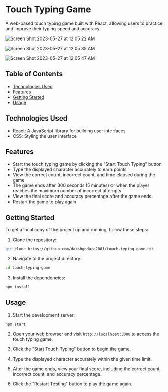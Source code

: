 # Touch Typing Game

A web-based touch typing game built with React, allowing users to practice and improve their typing speed and accuracy.

![Screen Shot 2023-05-27 at 12 05 22 AM](https://github.com/dakshgodara2001/Touch-Typing/assets/52131905/3b2a4b8a-711b-44f0-a4f8-e6a42b1a92a2)

![Screen Shot 2023-05-27 at 12 05 35 AM](https://github.com/dakshgodara2001/Touch-Typing/assets/52131905/2765db15-27e0-4fb9-bd48-54a2b6042a88)

![Screen Shot 2023-05-27 at 12 05 47 AM](https://github.com/dakshgodara2001/Touch-Typing/assets/52131905/516d06bf-fab1-4402-92ae-cd183fab7f9c)

## Table of Contents

- [Technologies Used](#technologies-used)
- [Features](#features)
- [Getting Started](#getting-started)
- [Usage](#usage)


## Technologies Used

- React: A JavaScript library for building user interfaces
- CSS: Styling the user interface

## Features

- Start the touch typing game by clicking the "Start Touch Typing" button
- Type the displayed character accurately to earn points
- View the correct count, incorrect count, and time elapsed during the game
- The game ends after 300 seconds (5 minutes) or when the player reaches the maximum number of incorrect attempts
- View the final score and accuracy percentage after the game ends
- Restart the game to play again

## Getting Started

To get a local copy of the project up and running, follow these steps:

1. Clone the repository:

```bash
git clone https://github.com/dakshgodara2001/touch-typing-game.git
```
2. Navigate to the project directory:
```bash
cd touch-typing-game
```

3. Install the dependencies:
```bash
npm install
```

## Usage

1. Start the development server:
```bash
npm start
```

2. Open your web browser and visit ``http://localhost:3000`` to access the touch typing game.

3. Click the "Start Touch Typing" button to begin the game.
 
4. Type the displayed character accurately within the given time limit.

5. After the game ends, view your final score, including the correct count, incorrect count, and accuracy percentage.

6. Click the "Restart Testing" button to play the game again.
